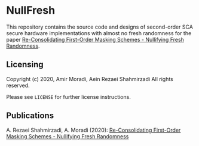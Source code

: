 # NullFresh

This repository contains the source code and designs of second-order SCA secure hardware implementations with almost no fresh randomness
for the paper [Re-Consolidating First-Order Masking Schemes - Nullifying Fresh Randomness](https://doi.org/10.46586/tches.v2021.i1.305-342). 

## Licensing
Copyright (c) 2020, Amir Moradi, Aein Rezaei Shahmirzadi
All rights reserved.

Please see `LICENSE` for further license instructions.

## Publications
A. Rezaei Shahmirzadi, A. Moradi (2020): [Re-Consolidating First-Order Masking Schemes - Nullifying Fresh Randomness](https://doi.org/10.46586/tches.v2021.i1.305-342)

